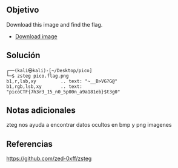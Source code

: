 ## Objetivo
Download this image and find the flag.

- [Download image](https://artifacts.picoctf.net/c/217/pico.flag.png)
## Solución


```
┌──(kali㉿kali)-[~/Desktop/pico]
└─$ zsteg pico.flag.png   
b1,r,lsb,xy         .. text: "~__B>VG?G@"
b1,rgb,lsb,xy       .. text: "picoCTF{7h3r3_15_n0_5p00n_a9a181eb}$t3g0"

```
## Notas adicionales
zteg nos ayuda a encontrar datos ocultos en bmp y png imagenes
## Referencias
https://github.com/zed-0xff/zsteg